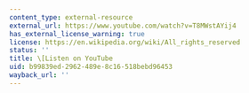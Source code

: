 ```yaml
---
content_type: external-resource
external_url: https://www.youtube.com/watch?v=T8MWstAYij4
has_external_license_warning: true
license: https://en.wikipedia.org/wiki/All_rights_reserved
status: ''
title: \[Listen on YouTube
uid: b99839ed-2962-489e-8c16-518bebd96453
wayback_url: ''
---
```

